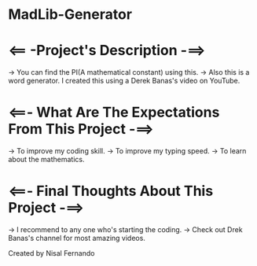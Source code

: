 # MadLib-Generator

# <== -Project's Description -==>
 -> You can find the PI(A mathematical constant) using this.
 -> Also this is a word generator. I created this using a Derek Banas's video on YouTube.

# <==- What Are The Expectations From This Project -==>
 -> To improve my coding skill.
 -> To improve my typing speed.
 -> To learn about the mathematics.
 
# <==- Final Thoughts About This Project -==>
 -> I recommend to any one who's starting the coding.
 -> Check out Drek Banas's channel for most amazing videos.
 
Created by Nisal Fernando

